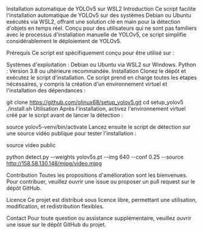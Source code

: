 Installation automatique de YOLOv5 sur WSL2
Introduction
Ce script facilite l'installation automatique de YOLOv5 sur des systèmes Debian ou Ubuntu exécutés via WSL2, offrant une solution clé en main pour la détection d'objets en temps réel. Conçu pour des utilisateurs qui ne sont pas familiers avec le processus d'installation manuelle de YOLOv5, ce script simplifie considérablement le déploiement de YOLOv5.

Prérequis
Ce script est spécifiquement conçu pour être utilisé sur :

Systèmes d'exploitation : Debian ou Ubuntu via WSL2 sur Windows.
Python : Version 3.8 ou ultérieure recommandée.
Installation
Clonez le dépôt et exécutez le script d'installation. Ce script prend en charge toutes les étapes nécessaires, y compris la création d'un environnement virtuel et l'installation des dépendances :


git clone https://github.com/olinux68/setup_yolov5.git
cd setup_yolov5
./install.sh
Utilisation
Après l'installation, activez l'environnement virtuel créé par le script avant de lancer la détection :

source yolov5-venv/bin/activate
Lancez ensuite le script de détection sur une source vidéo publique pour tester l'installation :

source video public

python detect.py --weights yolov5s.pt --img 640 --conf 0.25 --source http://158.58.130.148/mjpg/video.mjpg



Contribution
Toutes les propositions d'amélioration sont les bienvenues. Pour contribuer, veuillez ouvrir une issue ou proposer un pull request sur le dépôt GitHub.

Licence
Ce projet est distribué sous licence libre, permettant une utilisation, modification, et redistribution flexibles.

Contact
Pour toute question ou assistance supplémentaire, veuillez ouvrir une issue sur le dépôt GitHub du projet.
